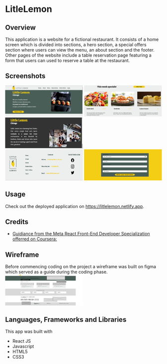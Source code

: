 # LitleLemon

## Overview

This application is a website for a fictional restaurant. It consists of a home screen which is divided into sections, a hero section, a special offers section where users can view the menu, an about section and the footer. Other pages of the website include a table reservation page featuring a form that users can used to reserve a table at the restaurant.


## Screenshots
<div display="flex">
    <img src="./img/screenshot1.png" width="250" height="100">
    <img src="./img/screenshot2.png" width="250" height="100">
    <img src="./img/screenshot3.png" width="250" height="100">
</div>

<div display="flex">
    <img src="./img/screenshot4.png" width="250" height="100">
    <img src="./img/screenshot5.png" width="250" height="100">
</div>

## Usage
Check out the deployed application on https://litlelemon.netlify.app.

## Credits
* [Guidiance from the Meta React Front-End Developer Specialization offerred on Coursera:](https://www.coursera.org/professional-certificates/meta-front-end-developer)


## Wireframe
Before commencing coding on the project a wireframe was built on figma which served as a guide during the coding phase.
<img src="./img/screenshot6.png" width="250" height="100">

## Languages, Frameworks and Libraries
This app was built with
* React JS
* Javascript
* HTML5
* CSS3





